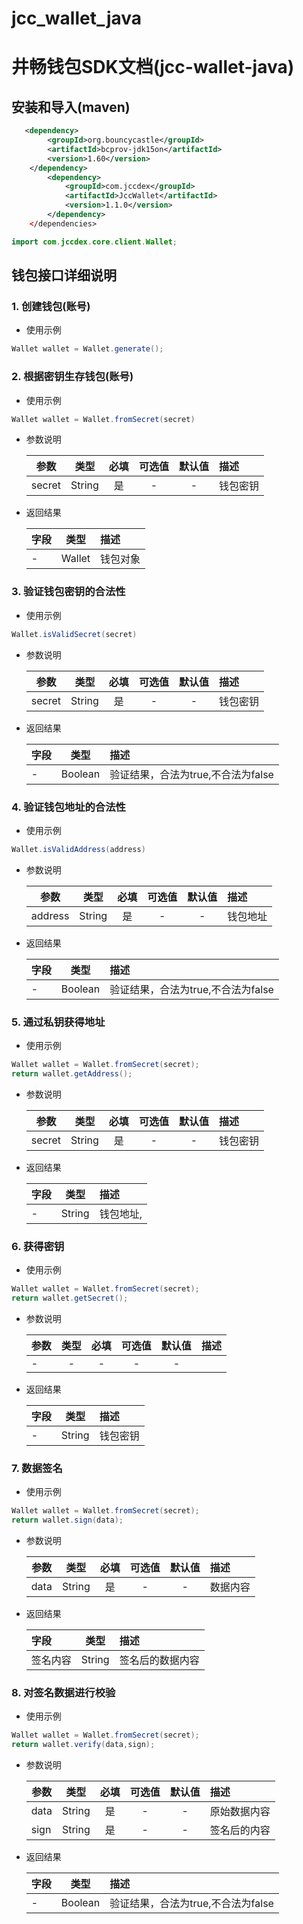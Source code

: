 # jcc_wallet_java
<!-- markdownlint-disable MD024 -->
<!-- markdownlint-disable MD033 -->
<!-- markdownlint-disable MD046 -->
<!-- markdownlint-disable MD029 -->

# 井畅钱包SDK文档(jcc-wallet-java)

## 安装和导入(maven)

```xml
   <dependency>
        <groupId>org.bouncycastle</groupId>
        <artifactId>bcprov-jdk15on</artifactId>
        <version>1.60</version>
    </dependency>
        <dependency>
            <groupId>com.jccdex</groupId>
            <artifactId>JccWallet</artifactId>
            <version>1.1.0</version>
        </dependency>
    </dependencies>
```

```java
import com.jccdex.core.client.Wallet;
```

## 钱包接口详细说明

### 1. 创建钱包(账号)
* 使用示例
 
```java
Wallet wallet = Wallet.generate();
```

### 2. 根据密钥生存钱包(账号)

* 使用示例
 
```java
Wallet wallet = Wallet.fromSecret(secret)
```

* 参数说明

   参数|类型|必填|可选值 |默认值|描述
   --|:--:|:--:|:--:|:--:|:--
   secret|String|是|-|-|钱包密钥

* 返回结果

   字段|类型|描述
   :--|:--:|:--
   -|Wallet|钱包对象

### 3. 验证钱包密钥的合法性

* 使用示例
 
```java
Wallet.isValidSecret(secret)
```

* 参数说明

   参数|类型|必填|可选值 |默认值|描述
   --|:--:|:--:|:--:|:--:|:--
   secret|String|是|-|-|钱包密钥

* 返回结果

   字段|类型|描述
   :--|:--:|:--
   -|Boolean|验证结果，合法为true,不合法为false

### 4. 验证钱包地址的合法性

* 使用示例
 
```java
Wallet.isValidAddress(address)
```

* 参数说明

   参数|类型|必填|可选值 |默认值|描述
   --|:--:|:--:|:--:|:--:|:--
   address|String|是|-|-|钱包地址

* 返回结果

   字段|类型|描述
   :--|:--:|:--
   -|Boolean|验证结果，合法为true,不合法为false

### 5. 通过私钥获得地址

* 使用示例
 
```java
Wallet wallet = Wallet.fromSecret(secret);
return wallet.getAddress();
```

* 参数说明

   参数|类型|必填|可选值 |默认值|描述
   --|:--:|:--:|:--:|:--:|:--
   secret|String|是|-|-|钱包密钥

* 返回结果

   字段|类型|描述
   :--|:--:|:--
   -|String|钱包地址,

### 6. 获得密钥

* 使用示例
 
```java
Wallet wallet = Wallet.fromSecret(secret);
return wallet.getSecret();
```

* 参数说明

   参数|类型|必填|可选值 |默认值|描述
   --|:--:|:--:|:--:|:--:|:--
   -|-|-|-|-|

* 返回结果

   字段|类型|描述
   :--|:--:|:--
   -|String|钱包密钥

### 7. 数据签名

* 使用示例
 
```java
Wallet wallet = Wallet.fromSecret(secret);
return wallet.sign(data);
```

* 参数说明

   参数|类型|必填|可选值 |默认值|描述
   --|:--:|:--:|:--:|:--:|:--
   data|String|是|-|-|数据内容

* 返回结果

   字段|类型|描述
   :--|:--:|:--
   签名内容|String|签名后的数据内容

### 8. 对签名数据进行校验

* 使用示例
 
```java
Wallet wallet = Wallet.fromSecret(secret);
return wallet.verify(data,sign);
```

* 参数说明

   参数|类型|必填|可选值 |默认值|描述
   --|:--:|:--:|:--:|:--:|:--
   data|String|是|-|-|原始数据内容
   sign|String|是|-|-|签名后的内容

* 返回结果

   字段|类型|描述
   :--|:--:|:--
   -|Boolean|验证结果，合法为true,不合法为false
